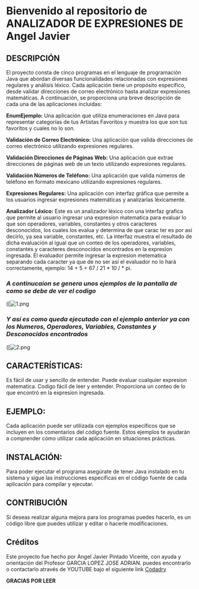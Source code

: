 
# **Bienvenido al repositorio de ANALIZADOR DE EXPRESIONES DE Angel Javier**
## **DESCRIPCIÓN**

El proyecto consta de cinco programas en el lenguaje de programación Java que abordan diversas funcionalidades relacionadas con expresiones regulares y análisis léxico. Cada aplicación tiene un propósito específico, desde validar direcciones de correo electrónico hasta analizar expresiones matemáticas. A continuación, se proporciona una breve descripción de cada una de las aplicaciones incluidas:

**EnumEjemplo:** Una aplicación que utiliza enumeraciones en Java para representar categorías de tus Artistas Favoritos y muestra los que son tus favoritos y cuales no lo son.

**Validación de Correo Electrónico:** Una aplicación que valida direcciones de correo electrónico utilizando expresiones regulares.

**Validación Direcciones de Páginas Web:** Una aplicación que extrae direcciones de páginas web de un texto utilizando expresiones regulares.

**Validación Números de Teléfono:** Una aplicación que valida números de teléfono en formato mexicano utilizando expresiones regulares.

**Expresiones Regulares:** Una aplicación con interfaz gráfica que permite a los usuarios ingresar expresiones matemáticas y analizarlas léxicamente.

**Analizador Léxico:** Este es un analizador léxico con una interfaz grafica que permite al usuario ingresar una expresion matematica para evaluar lo que son operadores, variables, constantes y otros caracteres desconocidos, los cuales los evalua y determina de que carac ter es por así decirlo, ya sea variable, constantes, etc. La interfaz muestra el resultado de dicha evaluación al igual que un conteo de los operadores, variables, constantes y caracteres desconocidos encontrados en la expresion ingresada. El evaluador permite ingresar la expresion metematica separando cada caracter ya que de no ser así el evaluador no lo hará correctamente, ejemplo: 14 + 5 + 67 / 21 * 10 /  * pi.

### *A continucaion se genera unos ejemplos de la pantalla de como se debe de ver el codigo*
([![1.png](https://i.postimg.cc/gc3sYKqn/1.png)

### *Y así es como queda ejecutado con el ejemplo anterior ya con los Numeros, Operadores, Variables, Constantes y Desconocidos encontrados*
([![2.png](https://i.postimg.cc/zX5j3R0p/2.png)

## **CARACTERÍSTICAS:**
Es fácil de usar y sencillo de entender. Puede evaluar cualquier expresion matematica. Codigo fácil de leer y entender. Proporciona un conteo de lo que encontró en la expresion ingresada.

## **EJEMPLO:**
Cada aplicación puede ser utilizada con ejemplos específicos que se incluyen en los comentarios del código fuente. Estos ejemplos te ayudarán a comprender cómo utilizar cada aplicación en situaciones prácticas.

## **INSTALACIÓN:**
Para poder ejecutar el programa asegúrate de tener Java instalado en tu sistema y sigue las instrucciones específicas en el código fuente de cada aplicación para compilar y ejecutar.

## **CONTRIBUCIÓN**
Si deseas realizar alguna mejora para los programas puedes hacerlo, es un código libre que puedes utilizar y editar o hacerle modificaciones.

## **Créditos**
Este proyecto fue hecho por Angel Javier Pintado Vicente, con ayuda y orientación del Profesor GARCIA LOPEZ JOSE ADRIAN. puedes encontrarlo o contactarlo através de YOUTUBE bajo el siguiente link [Codadry](https://youtube.com/@CodadryJY?si=YDZUeA2jauHFH1tt "Codadry")

**GRACIAS POR LEER**
